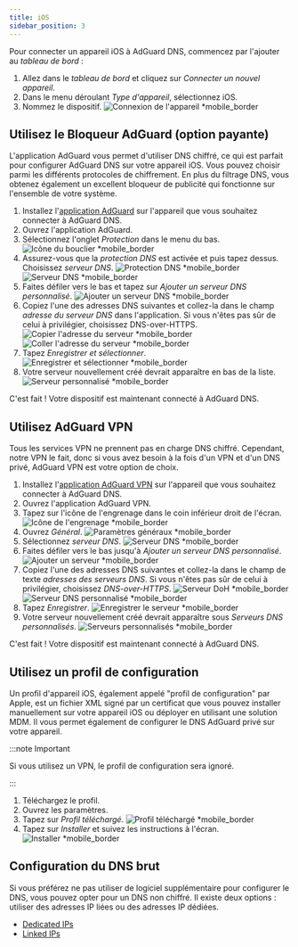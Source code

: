 ```yaml
---
title: iOS
sidebar_position: 3
---
```


Pour connecter un appareil iOS à AdGuard DNS, commencez par l'ajouter au _tableau de bord_ :

1. Allez dans le _tableau de bord_ et cliquez sur _Connecter un nouvel appareil_.
2. Dans le menu déroulant _Type d'appareil_, sélectionnez iOS.
3. Nommez le dispositif.
    ![Connexion de l'appareil \*mobile_border](https://cdn.adtidy.org/content/kb/dns/private/new_dns/connect/ios_ab/choose_ios.png)

## Utilisez le Bloqueur AdGuard (option payante)

L'application AdGuard vous permet d'utiliser DNS chiffré, ce qui est parfait pour configurer AdGuard DNS sur votre appareil iOS. Vous pouvez choisir parmi les différents protocoles de chiffrement. En plus du filtrage DNS, vous obtenez également un excellent bloqueur de publicité qui fonctionne sur l'ensemble de votre système.

1. Installez l'[application AdGuard](https://adguard.com/adguard-ios/overview.html) sur l'appareil que vous souhaitez connecter à AdGuard DNS.
2. Ouvrez l'application AdGuard.
3. Sélectionnez l'onglet _Protection_ dans le menu du bas.
    ![Icône du bouclier \*mobile_border](https://cdn.adtidy.org/content/kb/dns/private/new_dns/connect/ios_ab/ios_step3.jpg)
4. Assurez-vous que la _protection DNS_ est activée et puis tapez dessus. Choisissez _serveur DNS_.
    ![Protection DNS \*mobile_border](https://cdn.adtidy.org/content/kb/dns/private/new_dns/connect/ios_ab/ios_step4.jpg)
    ![Serveur DNS \*mobile_border](https://cdn.adtidy.org/content/kb/dns/private/new_dns/connect/ios_ab/ios_step4_2.jpg)
5. Faites défiler vers le bas et tapez sur _Ajouter un serveur DNS personnalisé_.
    ![Ajouter un serveur DNS \*mobile_border](https://cdn.adtidy.org/content/kb/dns/private/new_dns/connect/ios_ab/ios_step5.jpg)
6. Copiez l'une des adresses DNS suivantes et collez-la dans le champ _adresse du serveur DNS_ dans l'application. Si vous n'êtes pas sûr de celui à privilégier, choisissez DNS-over-HTTPS.
    ![Copier l'adresse du serveur \*mobile_border](https://cdn.adtidy.org/content/kb/dns/private/new_dns/connect/ios_ab/ios_step6_1.png)
    ![Coller l'adresse du serveur \*mobile_border](https://cdn.adtidy.org/content/kb/dns/private/new_dns/connect/ios_ab/ios_step6_2.jpg)
7. Tapez _Enregistrer et sélectionner_.
    ![Enregistrer et sélectionner \*mobile_border](https://cdn.adtidy.org/content/kb/dns/private/new_dns/connect/ios_ab/ios_step7.jpg)
8. Votre serveur nouvellement créé devrait apparaître en bas de la liste.
    ![Serveur personnalisé \*mobile_border](https://cdn.adtidy.org/content/kb/dns/private/new_dns/connect/ios_ab/ios_step8.jpg)

C'est fait ! Votre dispositif est maintenant connecté à AdGuard DNS.

## Utilisez AdGuard VPN

Tous les services VPN ne prennent pas en charge DNS chiffré. Cependant, notre VPN le fait, donc si vous avez besoin à la fois d'un VPN et d'un DNS privé, AdGuard VPN est votre option de choix.

1. Installez l'[application AdGuard VPN](https://adguard-vpn.com/ios/overview.html) sur l'appareil que vous souhaitez connecter à AdGuard DNS.
2. Ouvrez l'application AdGuard VPN.
3. Tapez sur l'icône de l'engrenage dans le coin inférieur droit de l'écran.
    ![Icône de l'engrenage \*mobile_border](https://cdn.adtidy.org/content/kb/dns/private/new_dns/connect/ios_vpn/ios_step3.jpg)
4. Ouvrez _Général_.
    ![Paramètres généraux \*mobile_border](https://cdn.adtidy.org/content/kb/dns/private/new_dns/connect/ios_vpn/ios_step4.jpg)
5. Sélectionnez _serveur DNS_.
    ![Serveur DNS \*mobile_border](https://cdn.adtidy.org/content/kb/dns/private/new_dns/connect/ios_vpn/ios_step5.png)
6. Faites défiler vers le bas jusqu'à _Ajouter un serveur DNS personnalisé_.
    ![Ajouter un serveur \*mobile_border](https://cdn.adtidy.org/content/kb/dns/private/new_dns/connect/ios_vpn/ios_step6.png)
7. Copiez l'une des adresses DNS suivantes et collez-la dans le champ de texte _adresses des serveurs DNS_. Si vous n'êtes pas sûr de celui à privilégier, choisissez _DNS-over-HTTPS_.
    ![Serveur DoH \*mobile_border](https://cdn.adtidy.org/content/kb/dns/private/new_dns/connect/ios_vpn/ios_step7_1.png)
    ![Serveur DNS personnalisé \*mobile_border](https://cdn.adtidy.org/content/kb/dns/private/new_dns/connect/ios_vpn/ios_step7_2.jpg)
8. Tapez _Enregistrer_.
    ![Enregistrer le serveur \*mobile_border](https://cdn.adtidy.org/content/kb/dns/private/new_dns/connect/ios_vpn/ios_step8.jpg)
9. Votre serveur nouvellement créé devrait apparaître sous _Serveurs DNS personnalisés_.
    ![Serveurs personnalisés \*mobile_border](https://cdn.adtidy.org/content/kb/dns/private/new_dns/connect/ios_vpn/ios_step9.png)

C'est fait ! Votre dispositif est maintenant connecté à AdGuard DNS.

## Utilisez un profil de configuration

Un profil d'appareil iOS, également appelé "profil de configuration" par Apple, est un fichier XML signé par un certificat que vous pouvez installer manuellement sur votre appareil iOS ou déployer en utilisant une solution MDM. Il vous permet également de configurer le DNS AdGuard privé sur votre appareil.

:::note Important

Si vous utilisez un VPN, le profil de configuration sera ignoré.

:::

1. Téléchargez le profil.
2. Ouvrez les paramètres.
3. Tapez sur _Profil téléchargé_.
    ![Profil téléchargé \*mobile_border](https://cdn.adtidy.org/content/kb/dns/private/new_dns/connect/ios_manual/manual_step3.png)
4. Tapez sur _Installer_ et suivez les instructions à l'écran.
    ![Installer \*mobile_border](https://cdn.adtidy.org/content/kb/dns/private/new_dns/connect/ios_manual/manual_step4.png)

## Configuration du DNS brut

Si vous préférez ne pas utiliser de logiciel supplémentaire pour configurer le DNS, vous pouvez opter pour un DNS non chiffré. Il existe deux options : utiliser des adresses IP liées ou des adresses IP dédiées.

- [Dedicated IPs](/private-dns/connect-devices/other-options/dedicated-ip.md)
- [Linked IPs](/private-dns/connect-devices/other-options/linked-ip.md)
